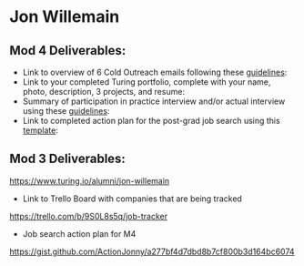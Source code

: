 # Jon Willemain

## Mod 4 Deliverables:
* Link to overview of 6 Cold Outreach emails following these [guidelines](https://github.com/turingschool/career-development-curriculum/blob/master/module_four/cold_outreach_deliverable_guidelines.md):
* Link to your completed Turing portfolio, complete with your name, photo, description, 3 projects, and resume: 
* Summary of participation in practice interview and/or actual interview using these [guidelines](https://github.com/turingschool/career-development-curriculum/blob/master/module_four/interview_practice_reflection_guidelines.md):
* Link to completed action plan for the post-grad job search using this [template](https://github.com/turingschool/career-development-curriculum/blob/master/module_four/post_grad_plan.md):

## Mod 3 Deliverables:

https://www.turing.io/alumni/jon-willemain

* Link to Trello Board with companies that are being tracked

https://trello.com/b/9S0L8s5q/job-tracker

* Job search action plan for M4

https://gist.github.com/ActionJonny/a277bf4d7dbd8b7cf800b3d164bc6074
